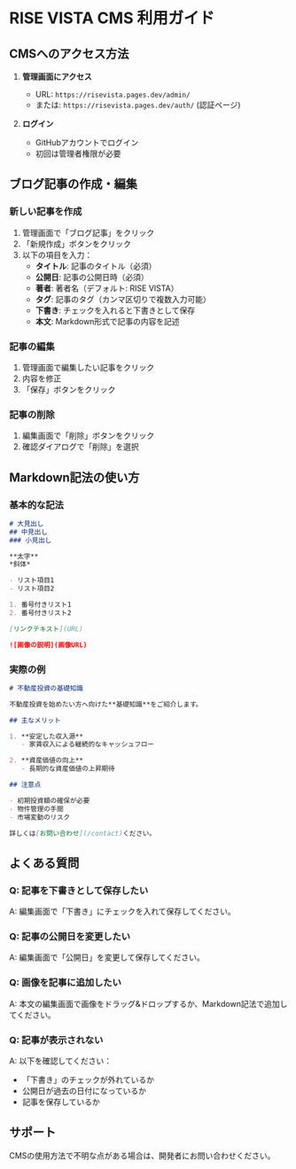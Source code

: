 # RISE VISTA CMS 利用ガイド

## CMSへのアクセス方法

1. **管理画面にアクセス**
   - URL: `https://risevista.pages.dev/admin/`
   - または: `https://risevista.pages.dev/auth/` (認証ページ)

2. **ログイン**
   - GitHubアカウントでログイン
   - 初回は管理者権限が必要

## ブログ記事の作成・編集

### 新しい記事を作成
1. 管理画面で「ブログ記事」をクリック
2. 「新規作成」ボタンをクリック
3. 以下の項目を入力：
   - **タイトル**: 記事のタイトル（必須）
   - **公開日**: 記事の公開日時（必須）
   - **著者**: 著者名（デフォルト: RISE VISTA）
   - **タグ**: 記事のタグ（カンマ区切りで複数入力可能）
   - **下書き**: チェックを入れると下書きとして保存
   - **本文**: Markdown形式で記事の内容を記述

### 記事の編集
1. 管理画面で編集したい記事をクリック
2. 内容を修正
3. 「保存」ボタンをクリック

### 記事の削除
1. 編集画面で「削除」ボタンをクリック
2. 確認ダイアログで「削除」を選択

## Markdown記法の使い方

### 基本的な記法
```markdown
# 大見出し
## 中見出し
### 小見出し

**太字**
*斜体*

- リスト項目1
- リスト項目2

1. 番号付きリスト1
2. 番号付きリスト2

[リンクテキスト](URL)

![画像の説明](画像URL)
```

### 実際の例
```markdown
# 不動産投資の基礎知識

不動産投資を始めたい方へ向けた**基礎知識**をご紹介します。

## 主なメリット

1. **安定した収入源**
   - 家賃収入による継続的なキャッシュフロー

2. **資産価値の向上**
   - 長期的な資産価値の上昇期待

## 注意点

- 初期投資額の確保が必要
- 物件管理の手間
- 市場変動のリスク

詳しくは[お問い合わせ](/contact)ください。
```

## よくある質問

### Q: 記事を下書きとして保存したい
A: 編集画面で「下書き」にチェックを入れて保存してください。

### Q: 記事の公開日を変更したい
A: 編集画面で「公開日」を変更して保存してください。

### Q: 画像を記事に追加したい
A: 本文の編集画面で画像をドラッグ&ドロップするか、Markdown記法で追加してください。

### Q: 記事が表示されない
A: 以下を確認してください：
- 「下書き」のチェックが外れているか
- 公開日が過去の日付になっているか
- 記事を保存しているか

## サポート

CMSの使用方法で不明な点がある場合は、開発者にお問い合わせください。
